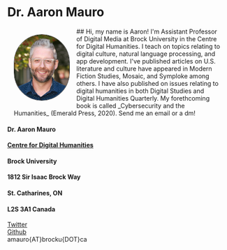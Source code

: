 # Dr. Aaron Mauro
<img src="portrait.jpg" style="border: 1px solid;border-radius: 180px;float:left;width:25%;margin:3%">
<div style="margin:3%;">
## Hi, my name is Aaron!
I'm Assistant Professor of Digital Media at Brock University in the Centre for Digital Humanities. I teach on topics relating to digital culture, natural language processing, and app development. I've published articles on U.S. literature and culture have appeared in Modern Fiction Studies, Mosaic, and Symploke among others. I have also published on issues relating to digital humanities in both Digital Studies and Digital Humanities Quarterly. My forethcoming book is called _Cybersecurity and the Humanities_ (Emerald Press, 2020). Send me an email or a dm!
</div>

#### Dr. Aaron Mauro
#### [Centre for Digital Humanities](https://brocku.ca/humanities/digital-humanities/)
#### Brock University
#### 1812 Sir Isaac Brock Way
#### St. Catharines, ON
#### L2S 3A1 Canada

[Twitter](https://www.twitter.com/onthename)
<br>
[Github](https://www.github.com/aaronmauro)
<br>
amauro{AT}brocku{DOT}ca
